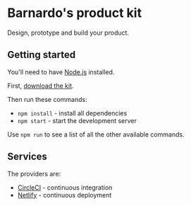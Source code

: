# Barnardo's product kit

Design, prototype and build your product.

## Getting started

You'll need to have [Node.js](https://nodejs.org/en/) installed.

First, [download the kit](https://github.com/barnardos/product-kit/archive/master.zip).

Then run these commands:

- `npm install` - install all dependencies
- `npm start` - start the development server

Use `npm run` to see a list of all the other available commands.

## Services

The providers are:

- [CircleCI](https://circleci.com) - continuous integration
- [Netlify](https://www.netlify.com) - continuous deployment
